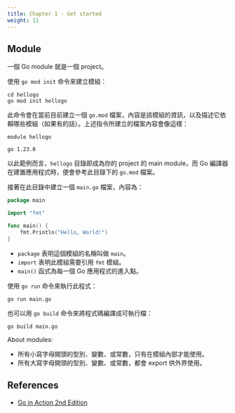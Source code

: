 ```yaml
---
title: Chapter 1 - Get started
weight: 11
---
```


## Module

一個 Go module 就是一個 project。

使用 `go mod init` 命令來建立模組：

```shell
cd hellogo
go mod init hellogo
```

此命令會在當前目前建立一個 `go.mod` 檔案，內容是該模組的資訊，以及描述它依賴哪些模組（如果有的話）。上述指令所建立的檔案內容會像這樣：

```text
module hellogo

go 1.23.0
```

以此範例而言，`hellogo` 目錄即成為你的 project 的 main module，而 Go 編譯器在建置應用程式時，便會參考此目錄下的 `go.mod` 檔案。

接著在此目錄中建立一個 `main.go` 檔案，內容為：

```go
package main

import "fmt"

func main() {
    fmt.Println("Hello, World!")
}
```

- `package` 表明這個模組的名稱叫做 `main`。
- `import` 表明此模組需要引用 `fmt` 模組。
- `main()` 函式為每一個 Go 應用程式的進入點。

使用 `go run` 命令來執行此程式：

```shell
go run main.go
```

也可以用 `go build` 命令來將程式碼編譯成可執行檔：

```shell
go build main.go
```

About modules:

- 所有小寫字母開頭的型別、變數、或常數，只有在模組內部才能使用。
- 所有大寫字母開頭的型別、變數、或常數，都會 export 供外界使用。

## References

- [Go in Action 2nd Edition](https://www.manning.com/books/go-in-action-second-edition)
